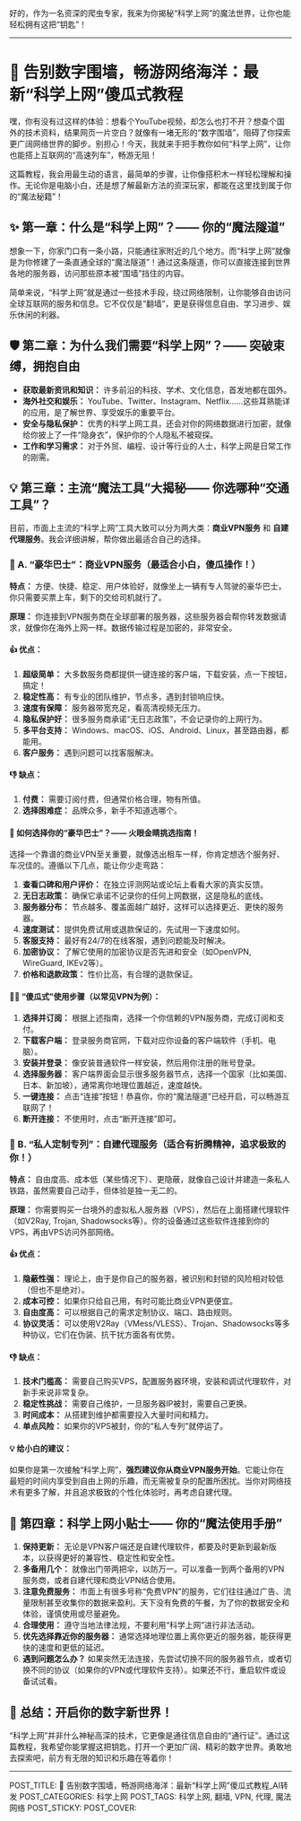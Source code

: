 好的，作为一名资深的爬虫专家，我来为你揭秘“科学上网”的魔法世界，让你也能轻松拥有这把“钥匙”！

---

# 🚀 告别数字围墙，畅游网络海洋：最新“科学上网”傻瓜式教程

嘿，你有没有过这样的体验：想看个YouTube视频，却怎么也打不开？想查个国外的技术资料，结果网页一片空白？就像有一堵无形的“数字围墙”，阻碍了你探索更广阔网络世界的脚步。别担心！今天，我就来手把手教你如何“科学上网”，让你也能搭上互联网的“高速列车”，畅游无阻！

这篇教程，我会用最生动的语言，最简单的步骤，让你像搭积木一样轻松理解和操作。无论你是电脑小白，还是想了解最新方法的资深玩家，都能在这里找到属于你的“魔法秘籍”！

## ✨ 第一章：什么是“科学上网”？—— 你的“魔法隧道”

想象一下，你家门口有一条小路，只能通往家附近的几个地方。而“科学上网”就像是为你修建了一条直通全球的“魔法隧道”！通过这条隧道，你可以直接连接到世界各地的服务器，访问那些原本被“围墙”挡住的内容。

简单来说，“科学上网”就是通过一些技术手段，绕过网络限制，让你能够自由访问全球互联网的服务和信息。它不仅仅是“翻墙”，更是获得信息自由、学习进步、娱乐休闲的利器。

## 🛡️ 第二章：为什么我们需要“科学上网”？—— 突破束缚，拥抱自由

*   **获取最新资讯和知识：** 许多前沿的科技、学术、文化信息，首发地都在国外。
*   **海外社交和娱乐：** YouTube、Twitter、Instagram、Netflix……这些耳熟能详的应用，是了解世界、享受娱乐的重要平台。
*   **安全与隐私保护：** 优秀的科学上网工具，还会对你的网络数据进行加密，就像给你披上了一件“隐身衣”，保护你的个人隐私不被窥探。
*   **工作和学习需求：** 对于外贸、编程、设计等行业的人士，科学上网是日常工作的刚需。

## 💡 第三章：主流“魔法工具”大揭秘—— 你选哪种“交通工具”？

目前，市面上主流的“科学上网”工具大致可以分为两大类：**商业VPN服务** 和 **自建代理服务**。我会详细讲解，帮你做出最适合自己的选择。

### 🚗 A. “豪华巴士”：商业VPN服务（最适合小白，傻瓜操作！）

**特点：** 方便、快捷、稳定、用户体验好，就像坐上一辆有专人驾驶的豪华巴士，你只需要买票上车，剩下的交给司机就行了。

**原理：** 你连接到VPN服务商在全球部署的服务器，这些服务器会帮你转发数据请求，就像你在海外上网一样。数据传输过程是加密的，非常安全。

#### **👍 优点：**

1.  **超级简单：** 大多数服务商都提供一键连接的客户端，下载安装，点一下按钮，搞定！
2.  **稳定性高：** 有专业的团队维护，节点多，遇到封锁响应快。
3.  **速度有保障：** 服务器带宽充足，看高清视频无压力。
4.  **隐私保护好：** 很多服务商承诺“无日志政策”，不会记录你的上网行为。
5.  **多平台支持：** Windows、macOS、iOS、Android、Linux，甚至路由器，都能用。
6.  **客户服务：** 遇到问题可以找客服解决。

#### **👎 缺点：**

1.  **付费：** 需要订阅付费，但通常价格合理，物有所值。
2.  **选择困难症：** 品牌众多，新手不知道选哪个。

#### **🤔 如何选择你的“豪华巴士”？—— 火眼金睛挑选指南！**

选择一个靠谱的商业VPN至关重要，就像选出租车一样，你肯定想选个服务好、车况佳的。遵循以下几点，能让你少走弯路：

1.  **查看口碑和用户评价：** 在独立评测网站或论坛上看看大家的真实反馈。
2.  **无日志政策：** 确保它承诺不记录你的任何上网数据，这是隐私的底线。
3.  **服务器分布：** 节点越多、覆盖面越广越好，这样可以选择更近、更快的服务器。
4.  **速度测试：** 提供免费试用或退款保证的，先试用一下速度如何。
5.  **客服支持：** 最好有24/7的在线客服，遇到问题能及时解决。
6.  **加密协议：** 了解它使用的加密协议是否先进和安全（如OpenVPN, WireGuard, IKEv2等）。
7.  **价格和退款政策：** 性价比高，有合理的退款保证。

#### **👩‍🏫 “傻瓜式”使用步骤（以常见VPN为例）：**

1.  **选择并订阅：** 根据上述指南，选择一个你信赖的VPN服务商，完成订阅和支付。
2.  **下载客户端：** 登录服务商官网，下载对应你设备的客户端软件（手机、电脑）。
3.  **安装并登录：** 像安装普通软件一样安装，然后用你注册的账号登录。
4.  **选择服务器：** 客户端界面会显示很多服务器节点，选择一个国家（比如美国、日本、新加坡），通常离你地理位置越近，速度越快。
5.  **一键连接：** 点击“连接”按钮！恭喜你，你的“魔法隧道”已经开启，可以畅游互联网了！
6.  **断开连接：** 不使用时，点击“断开连接”即可。

### 🚂 B. “私人定制专列”：自建代理服务（适合有折腾精神，追求极致的你！）

**特点：** 自由度高、成本低（某些情况下）、更隐蔽，就像自己设计并建造一条私人铁路，虽然需要自己动手，但体验是独一无二的。

**原理：** 你需要购买一台境外的虚拟私人服务器（VPS），然后在上面搭建代理软件（如V2Ray, Trojan, Shadowsocks等）。你的设备通过这些软件连接到你的VPS，再由VPS访问外部网络。

#### **👍 优点：**

1.  **隐蔽性强：** 理论上，由于是你自己的服务器，被识别和封锁的风险相对较低（但也不是绝对）。
2.  **成本可控：** 如果你只给自己用，有时可能比商业VPN更便宜。
3.  **自由度高：** 可以根据自己的需求定制协议、端口、路由规则。
4.  **协议灵活：** 可以使用V2Ray（VMess/VLESS）、Trojan、Shadowsocks等多种协议，它们在伪装、抗干扰方面各有优势。

#### **👎 缺点：**

1.  **技术门槛高：** 需要自己购买VPS，配置服务器环境，安装和调试代理软件，对新手来说非常复杂。
2.  **稳定性挑战：** 需要自己维护，一旦服务器IP被封，需要自己更换。
3.  **时间成本：** 从搭建到维护都需要投入大量时间和精力。
4.  **单点风险：** 如果你的VPS被封，你的“私人专列”就停运了。

#### **💡 给小白的建议：**

如果你是第一次接触“科学上网”，**强烈建议你从商业VPN服务开始**。它能让你在最短的时间内享受到自由上网的乐趣，而无需被复杂的配置所困扰。当你对网络技术有更多了解，并且追求极致的个性化体验时，再考虑自建代理。

## 🚀 第四章：科学上网小贴士—— 你的“魔法使用手册”

1.  **保持更新：** 无论是VPN客户端还是自建代理软件，都要及时更新到最新版本，以获得更好的兼容性、稳定性和安全性。
2.  **多备用几个：** 就像出门带两把伞，以防万一。可以准备一到两个备用的VPN服务商，或者自建代理和商业VPN结合使用。
3.  **注意免费服务：** 市面上有很多号称“免费VPN”的服务，它们往往通过广告、流量限制甚至收集你的数据来盈利。天下没有免费的午餐，为了你的数据安全和体验，谨慎使用或尽量避免。
4.  **合理使用：** 遵守当地法律法规，不要利用“科学上网”进行非法活动。
5.  **优先选择靠近你的服务器：** 通常选择地理位置上离你更近的服务器，能获得更快的速度和更低的延迟。
6.  **遇到问题怎么办？** 如果突然无法连接，先尝试切换不同的服务器节点，或者切换不同的协议（如果你的VPN或代理软件支持）。如果还不行，重启软件或设备试试看。

## 🌟 总结：开启你的数字新世界！

“科学上网”并非什么神秘高深的技术，它更像是通往信息自由的“通行证”。通过这篇教程，我希望你能掌握这把钥匙，打开一个更加广阔、精彩的数字世界。勇敢地去探索吧，前方有无限的知识和乐趣在等着你！

---
POST_TITLE: 🚀 告别数字围墙，畅游网络海洋：最新“科学上网”傻瓜式教程_AI转发
POST_CATEGORIES: 科学上网
POST_TAGS: 科学上网, 翻墙, VPN, 代理, 魔法网络
POST_STICKY: 
POST_COVER:
